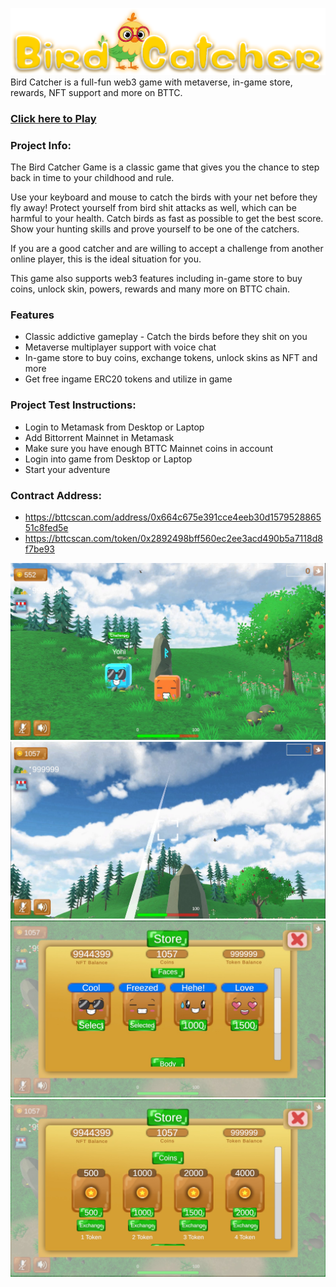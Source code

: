 ![Bird Catcher Game](/Images/titleBanner.png)
Bird Catcher is a full-fun web3 game with metaverse, in-game store, rewards, NFT support and more on BTTC.

### [Click here to Play](https://birdcatcher.vrweb3games.com/)

### Project Info:
The Bird Catcher Game is a classic game that gives you the chance to step back in time to your childhood and rule.

Use your keyboard and mouse to catch the birds with your net before they fly away! Protect yourself from bird shit attacks as well, which can be harmful to your health. Catch birds as fast as possible to get the best score. Show your hunting skills and prove yourself to be one of the catchers.

If you are a good catcher and are willing to accept a challenge from another online player, this is the ideal situation for you.

This game also supports web3 features including in-game store to buy coins, unlock skin, powers, rewards and many more on BTTC chain.

### Features
* Classic addictive gameplay - Catch the birds before they shit on you
* Metaverse multiplayer support with voice chat
* In-game store to buy coins, exchange tokens, unlock skins as NFT and more
* Get free ingame ERC20 tokens and utilize in game

### Project Test Instructions:

* Login to Metamask from Desktop or Laptop
* Add Bittorrent Mainnet in Metamask
* Make sure you have enough BTTC Mainnet coins in account
* Login into game from Desktop or Laptop
* Start your adventure

### Contract Address:

* https://bttcscan.com/address/0x664c675e391cce4eeb30d157952886551c8fed5e
* https://bttcscan.com/token/0x2892498bff560ec2ee3acd490b5a7118d8f7be93



![Bird Catcher Game](/Images/sc1.jpg)
![Bird Catcher Game](/Images/sc2.jpg)
![Bird Catcher Game](/Images/sc3.jpg)
![Bird Catcher Game](/Images/sc4.jpg)

